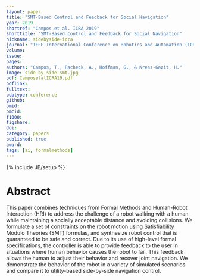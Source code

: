 ```yaml
---
layout: paper
title: "SMT-Based Control and Feedback for Social Navigation"
year: 2019
shortref: "Campos et al. ICRA 2019"
shorttitle: "SMT-Based Control and Feedback for Social Navigation"
nickname: sidebyside-icra
journal: "IEEE International Conference on Robotics and Automation (ICRA)"
volume:
issue:
pages: 
authors: "Campos, T., Pacheck, A., Hoffman, G., & Kress-Gazit, H."
image: side-by-side-smt.jpg
pdf: CamposetalICRA19.pdf
pdflink:
fulltext: 
pubtype: conference
github:
pmid:  
pmcid:
f1000:
figshare:
doi: 
category: papers
published: true
award: 
tags: [ai, formalmethods]
---
```

{% include JB/setup %}

# Abstract

This paper combines techniques from Formal Methods and Human-Robot Interaction (HRI) to address the challenge of a robot walking with a human while maintaining a socially acceptable distance and avoiding collisions. We formulate a set of constraints on the robot motion using Satisfiability Modulo Theories (SMT) formulas, and synthesize robot control that is guaranteed to be safe and correct. Due to its use of high-level formal specifications, the controller is able to provide feedback to the user in situations where human behavior causes the robot to fail. This feedback allows the human to adjust their behavior and recover joint navigation. We demonstrate the behavior of the robot in a variety of simulated scenarios and compare it to utility-based side-by-side navigation control.
